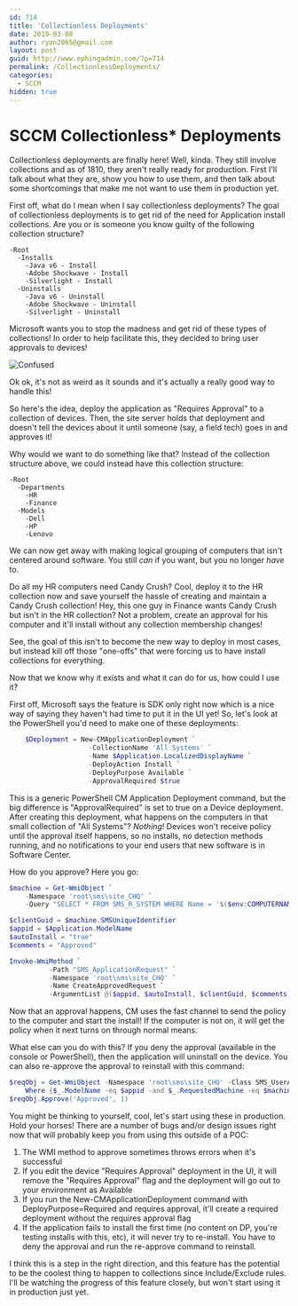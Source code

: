 ```yaml
---
id: 714
title: 'Collectionless Deployments'
date: 2019-03-08
author: ryan2065@gmail.com
layout: post
guid: http://www.ephingadmin.com/?p=714
permalink: /CollectionlessDeployments/
categories:
  - SCCM
hidden: true
---
```


# SCCM Collectionless* Deployments

Collectionless deployments are finally here! Well, kinda. They still involve collections and as of 1810, they aren't really ready for production. First I'll talk about what they are, show you how to use them, and then talk about some shortcomings that make me not want to use them in production yet.

First off, what do I mean when I say collectionless deployments? The goal of collectionless deployments is to get rid of the need for Application install collections. Are you or is someone you know guilty of the following collection structure?

```text
-Root
  -Installs
    -Java v6 - Install
    -Adobe Shockwave - Install
    -Silverlight - Install
  -Uninstalls
    -Java v6 - Uninstall
    -Adobe Shockwave - Uninstall
    -Silverlight - Uninstall
```

Microsoft wants you to stop the madness and get rid of these types of collections! In order to help facilitate this, they decided to bring user approvals to devices!

![Confused](https://media.giphy.com/media/h4Z6RfuQycdiM/giphy.gif)

Ok ok, it's not as weird as it sounds and it's actually a really good way to handle this!

So here's the idea, deploy the application as "Requires Approval" to a collection of devices. Then, the site server holds that deployment and doesn't tell the devices about it until someone (say, a field tech) goes in and approves it! 

Why would we want to do something like that? Instead of the collection structure above, we could instead have this collection structure:

```text
-Root
  -Departments
    -HR
    -Finance
  -Models
    -Dell
    -HP
    -Lenovo
```

We can now get away with making logical grouping of computers that isn't centered around software. You still *can* if you want, but you no longer *have* to.

Do all my HR computers need Candy Crush? Cool, deploy it to the HR collection now and save yourself the hassle of creating and maintain a Candy Crush collection! Hey, this one guy in Finance wants Candy Crush but isn't in the HR collection? Not a problem, create an approval for his computer and it'll install without any collection membership changes!

See, the goal of this isn't to become the new way to deploy in most cases, but instead kill off those "one-offs" that were forcing us to have install collections for everything.

Now that we know why it exists and what it can do for us, how could I use it?

First off, Microsoft says the feature is SDK only right now which is a nice way of saying they haven't had time to put it in the UI yet! So, let's look at the PowerShell you'd need to make one of these deployments:

```PowerShell
    $Deployment = New-CMApplicationDeployment `
                    -CollectionName 'All Systems' `
                    -Name $Application.LocalizedDisplayName `
                    -DeployAction Install `
                    -DeployPurpose Available `
                    -ApprovalRequired $true
```

This is a generic PowerShell CM Application Deployment command, but the big difference is "ApprovalRequired" is set to true on a Device deployment. After creating this deployment, what happens on the computers in that small collection of "All Systems"? *Nothing*! Devices won't receive policy until the approval itself happens, so no installs, no detection methods running, and no notifications to your end users that new software is in Software Center.

How do you approve? Here you go:

```PowerShell
$machine = Get-WmiObject `
    -Namespace 'root\sms\site_CHQ' `
    -Query "SELECT * FROM SMS_R_SYSTEM WHERE Name = '$($env:COMPUTERNAME)'"

$clientGuid = $machine.SMSUniqueIdentifier
$appid = $Application.ModelName
$autoInstall = "true"
$comments = "Approved"

Invoke-WmiMethod `
          -Path "SMS_ApplicationRequest" `
          -Namespace 'root\sms\site_CHQ' `
          -Name CreateApprovedRequest `
          -ArgumentList @($appid, $autoInstall, $clientGuid, $comments)
```

Now that an approval happens, CM uses the fast channel to send the policy to the computer and start the install! If the computer is not on, it will get the policy when it next turns on through normal means.

What else can you do with this? If you deny the approval (available in the console or PowerShell), then the application will uninstall on the device. You can also re-approve the approval to reinstall with this command:

```PowerShell
$reqObj = Get-WmiObject -Namespace 'root\sms\site_CHQ' -Class SMS_UserApplicationRequest | `
    Where {$_.ModelName -eq $appid -and $_.RequestedMachine -eq $machinename }
$reqObj.Approve('Approved', 1)
```

You might be thinking to yourself, cool, let's start using these in production. Hold your horses! There are a number of bugs and/or design issues right now that will probably keep you from using this outside of a POC:

1) The WMI method to approve sometimes throws errors when it's successful
2) If you edit the device "Requires Approval" deployment in the UI, it will remove the "Requires Approval" flag and the deployment will go out to your environment as Available
3) If you run the New-CMApplicationDeployment command with DeployPurpose=Required and requires approval, it'll create a required deployment without the requires approval flag
4) If the application fails to install the first time (no content on DP, you're testing installs with this, etc), it will never try to re-install. You have to deny the approval and run the re-approve command to reinstall.

I think this is a step in the right direction, and this feature has the potential to be the coolest thing to happen to collections since Include/Exclude rules. I'll be watching the progress of this feature closely, but won't start using it in production just yet.


